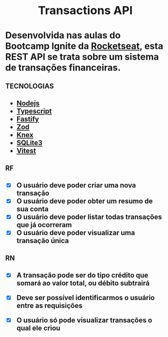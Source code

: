 <h1 align="center" style="font-size:36px;">Transactions API<h1/>

Desenvolvida nas aulas do Bootcamp Ignite da [Rocketseat](https://rocketseat.com.br),
esta REST API se trata sobre um sistema de transações financeiras.

<h2>TECNOLOGIAS<h2/>

- [Nodejs](https://nodejs.org/en)
- [Typescript](https://www.typescriptlang.org/docs/)
- [Fastify](https://fastify.dev/)
- [Zod](https://zod.dev/)
- [Knex](https://knexjs.org/)
- [SQLite3](https://www.sqlite.org/docs.html)
- [Vitest](https://vitest.dev/)



<h2>RF<h2/>

- [x] O usuário deve poder criar uma nova transação
- [x] O usuário deve poder obter um resumo de sua conta
- [x] O usuário deve poder listar todas transações que já ocorreram
- [x] O usuário deve poder visualizar uma transação única

<h2>RN<h2/>

- [x] A transação pode ser do tipo crédito que somará ao valor total, ou débito subtrairá
- [x] Deve ser possível identificarmos o usuário entre as requisições 
- [x] O usuário só pode visualizar transações o qual ele criou

